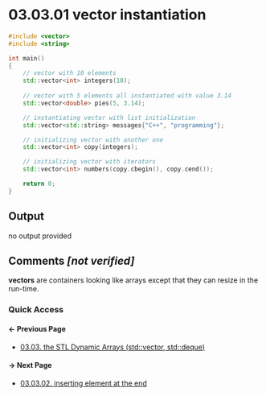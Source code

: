 # 03.03.01 vector instantiation

```cxx
#include <vector>
#include <string>

int main()
{
    // vector with 10 elements
    std::vector<int> integers(10);
    
    // vector with 5 elements all instantiated with value 3.14
    std::vector<double> pies(5, 3.14);

    // instantiating vector with list initialization
    std::vector<std::string> messages{"C++", "programming"};

    // initializing vector with another one
    std::vector<int> copy(integers);

    // initializing vector with iterators
    std::vector<int> numbers(copy.cbegin(), copy.cend());

    return 0;
}

```

## Output

no output provided

## Comments *[not verified]*

**vectors** are containers looking like arrays except that they can resize in the run-time.

### Quick Access

<div class="previous_page pagination">

#### &#8592; Previous Page

* [03.03. the STL Dynamic Arrays &lpar;std::vector, std::deque&rpar;](./../../03.stl/03.array/README.md)

</div>
<div class="next_page pagination">

#### &#8594; Next Page

* [03.03.02. inserting element at the end](./../../03.stl/03.array/02.pushback.md)

</div>
